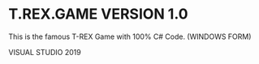 # T.REX.GAME VERSION 1.0

This is the famous T-REX Game with 100% C# Code. (WINDOWS FORM)

VISUAL STUDIO 2019
